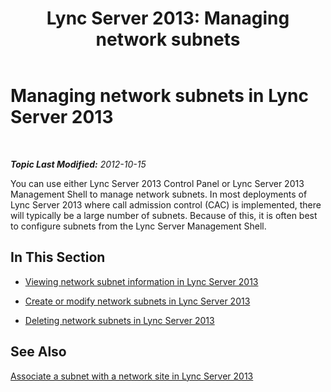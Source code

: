 ﻿---
title: 'Lync Server 2013: Managing network subnets'
TOCTitle: Managing network subnets
ms:assetid: 0127b27c-42a7-4d4b-b419-c92149f51e92
ms:mtpsurl: https://technet.microsoft.com/en-us/library/JJ687955(v=OCS.15)
ms:contentKeyID: 49733540
ms.date: 07/23/2014
mtps_version: v=OCS.15
---

<div data-xmlns="http://www.w3.org/1999/xhtml">

<div class="topic" data-xmlns="http://www.w3.org/1999/xhtml" data-msxsl="urn:schemas-microsoft-com:xslt" data-cs="http://msdn.microsoft.com/en-us/">

<div data-asp="http://msdn2.microsoft.com/asp">

# Managing network subnets in Lync Server 2013

</div>

<div id="mainSection">

<div id="mainBody">

<span> </span>

_**Topic Last Modified:** 2012-10-15_

You can use either Lync Server 2013 Control Panel or Lync Server 2013 Management Shell to manage network subnets. In most deployments of Lync Server 2013 where call admission control (CAC) is implemented, there will typically be a large number of subnets. Because of this, it is often best to configure subnets from the Lync Server Management Shell.

<div>

## In This Section

  - [Viewing network subnet information in Lync Server 2013](lync-server-2013-viewing-network-subnet-information.md)

  - [Create or modify network subnets in Lync Server 2013](lync-server-2013-create-or-modify-network-subnets.md)

  - [Deleting network subnets in Lync Server 2013](lync-server-2013-deleting-network-subnets.md)

</div>

<div>

## See Also


[Associate a subnet with a network site in Lync Server 2013](lync-server-2013-associate-a-subnet-with-a-network-site.md)  
  

</div>

</div>

<span> </span>

</div>

</div>

</div>

